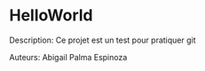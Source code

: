 # HelloWorld

Description: 
Ce projet est un test pour pratiquer git

Auteurs:
Abigail Palma Espinoza

